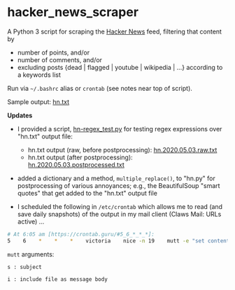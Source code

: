 # hacker_news_scraper

A Python 3 script for scraping the [Hacker News](https://news.ycombinator.com/news) feed, filtering that content by

* number of points, and/or
* number of comments, and/or
* excluding posts {dead | flagged | youtube | wikipedia | ...} according to a keywords list

Run via `~/.bashrc` alias or `crontab` (see notes near top of script).

Sample output: [hn.txt](https://github.com/victoriastuart/hacker_news_scraper/blob/master/hn.txt)

**Updates**

* I provided a script, [hn-regex_test.py](https://github.com/victoriastuart/hacker_news_scraper/blob/master/hn-regex_test.py) for testing regex expressions over "hn.txt" output file:

  * hn.txt output (raw, before postprocessing): [hn.2020.05.03.raw.txt](https://github.com/victoriastuart/hacker_news_scraper/blob/master/hn.2020.05.03.raw.txt)
  * hn.txt output (after postprocessing): [hn.2020.05.03.postprocessed.txt](https://github.com/victoriastuart/hacker_news_scraper/blob/master/hn.2020.05.03.postprocessed.txt)

* added a dictionary and a method, `multiple_replace()`, to "hn.py" for postprocessing of various annoyances; e.g., the  BeautifulSoup "smart quotes" that get added to the "hn.txt" output file

* I scheduled the following in `/etc/crontab` which allows me to read (and save daily snapshots) of the output in my mail client (Claws Mail: URLs active) ...

```bash
# At 6:05 am [https://crontab.guru/#5_6_*_*_*]:
5    6    *    *    *    victoria    nice -n 19    mutt -e "set content_type=text/text" -s 'HackerNews' mail@VictoriasJourney.com -i /mnt/Vancouver/programming/python/scripts/output/hn.txt
```

`mutt` arguments:

`s : subject`

`i : include file as message body`
